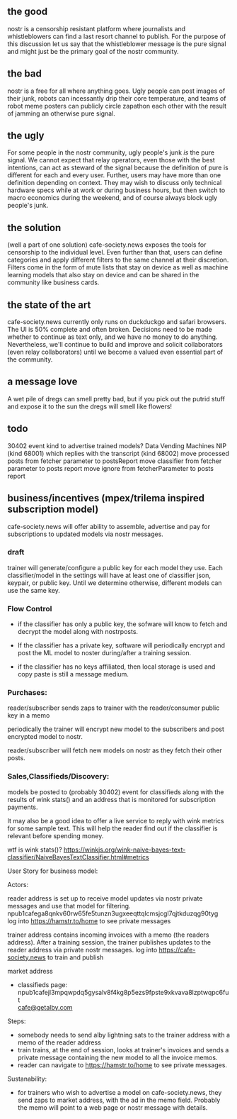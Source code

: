 ## the good

nostr is a censorship resistant platform where journalists and whistleblowers can find a last resort channel to publish. For the purpose of this discussion let us say that the whistleblower message is the pure signal and might just be the primary goal of the nostr community.

## the bad  

nostr is a free for all where anything goes. Ugly people can post images of their junk, robots can incessantly drip their core temperature, and teams of robot meme posters can publicly circle zapathon each other with the result of jamming an otherwise pure signal.

## the ugly

For some people in the nostr community, ugly people's junk _is_ the pure signal. We cannot expect that relay operators, even those with the best intentions, can act as steward of the signal because the definition of pure is different for each and every user. Further, users may have more than one definition depending on context. They may wish to discuss only technical hardware specs while at work or during business hours, but then switch to macro economics during the weekend, and of course always block ugly people's junk.

## the solution

(well a part of one solution) cafe-society.news exposes the tools for censorship to the individual level. Even further than that, users can define categories and apply different filters to the same channel at their discretion. Filters come in the form of mute lists that stay on device as well as machine learning models that also stay on device and can be shared in the community like business cards.

## the state of the art

cafe-society.news currently only runs on duckduckgo and safari browsers. The UI is 50% complete and often broken. Decisions need to be made whether to continue as text only, and we have no money to do anything. Nevertheless, we'll continue to build and improve and solicit collaborators (even relay collaborators) until we become a valued even essential part of the community.

## a message love

A wet pile of dregs can smell pretty bad, but if you pick out the putrid stuff and expose it to the sun the dregs will smell like flowers!

## todo

30402 event kind to advertise trained models?
Data Vending Machines NIP (kind 68001) which replies with the transcript (kind 68002)
move processed posts from fetcher parameter to postsReport
move classifier from fetcher parameter to posts report
move ignore from fetcherParameter to posts report

## business/incentives (mpex/trilema inspired subscription model)

cafe-society.news will offer ability to assemble, advertise and pay for subscriptions to updated models via nostr messages.

### draft

trainer will generate/configure a public key for each model they use.  Each classifier/model in the settings will have at least one of classifier json, keypair, or public key.  Until we determine otherwise, different models can use the same key.

### Flow Control

- if the classifier has only a public key, the sofware will know to fetch and decrypt the model along with nostrposts.

- If the classifier has a private key, software will periodically encrypt and post the ML model to noster during/after a training session.  

- if the classifier has no keys affiliated, then local storage is used and copy paste is still a message medium.

### Purchases:
reader/subscriber sends zaps to trainer with the reader/consumer public key in a memo  

periodically the trainer will encrypt new model to the subscribers and post encrypted model to nostr.  

reader/subscriber will fetch new models on nostr as they fetch their other posts.

### Sales,Classifieds/Discovery:
models be posted to (probably 30402) event for classifieds along with the results of wink stats() and an address that is monitored for subscription payments.  

It may also be a good idea to offer a live service to reply with wink metrics for some sample text. This will help the reader find out if the classifier is relevant before spending money.

wtf is wink stats()?
https://winkjs.org/wink-naive-bayes-text-classifier/NaiveBayesTextClassifier.html#metrics


User Story for business model:

Actors:  

reader address is set up to receive model updates via nostr private messages and use that model for filtering.  
npub1cafega8qnkv60rw65fe5tunzn3ugxeeqttqlcmsjcgl7qjtkduzqg90tyg  
log into https://hamstr.to/home to see private messages  

trainer address contains incoming invoices with a memo (the readers address).  After a training session, the trainer publishes updates to the reader address via private nostr messages.
log into https://cafe-society.news to train and publish

market address  
- classifieds page:  
npub1cafejl3mpqwpdq5gysalv8f4kg8p5ezs9fpste9xkvava8lzptwqpc6fut  
cafe@getalby.com  

Steps:  
- somebody needs to send alby lightning sats to the trainer address with a memo of the reader address
- train trains, at the end of session, looks at trainer's invoices and sends a private message containing the new model to all the invoice memos.
- reader can navigate to https://hamstr.to/home to see private messages.

Sustanability:  
- for trainers who wish to advertise a model on cafe-society.news, they send zaps to market address, with the ad in the memo field. Probably the memo will point to a web page or nostr message with details.